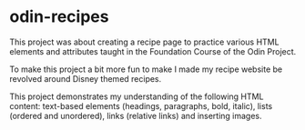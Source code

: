 # odin-recipes

This project was about creating a recipe page to practice various HTML elements and attributes taught in the Foundation Course of the Odin Project.

To make this project a bit more fun to make I made my recipe website be revolved around Disney themed recipes.

This project demonstrates my understanding of the following HTML content: text-based elements (headings, paragraphs, bold, italic), lists (ordered and unordered), links (relative links) and inserting images.